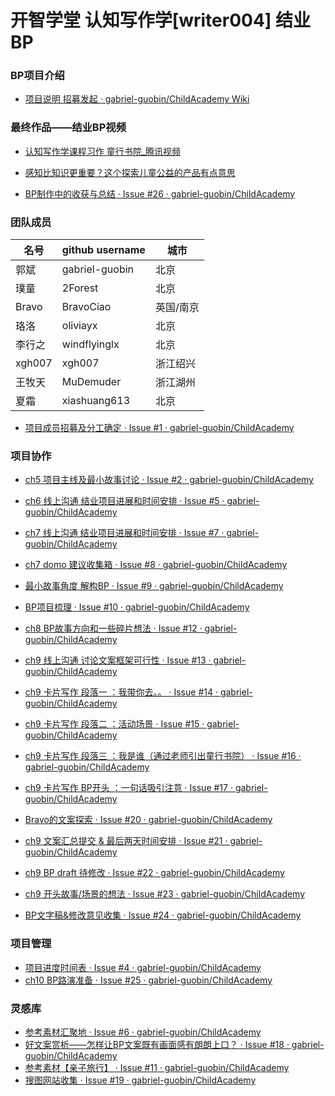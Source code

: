 # 开智学堂 认知写作学[writer004] 结业BP 

### BP项目介绍

* [项目说明 招募发起 · gabriel-guobin/ChildAcademy Wiki](https://github.com/gabriel-guobin/ChildAcademy/wiki/%E9%A1%B9%E7%9B%AE%E8%AF%B4%E6%98%8E-%E6%8B%9B%E5%8B%9F%E5%8F%91%E8%B5%B7)

### 最终作品——结业BP视频

* [认知写作学课程习作 童行书院_腾讯视频](https://v.qq.com/x/page/c05040k7pdg.html)

* [感知比知识更重要？这个探索儿童公益的产品有点意思](https://mp.weixin.qq.com/s?src=11&timestamp=1502960071&ver=335&signature=rs6rNIV51KBg7HuvDKM3ZJCwRu1z-EgHP7cK0Uq*CiHazF1aPzgmCgi5hPrH1cBIk1cABV9LqPxgKYaJVAiibL8T532qHwecciYZ8U6dxhDw9VyVOhJ-TGnwrP5wqMMz&new=1)

* [BP制作中的收获与总结 · Issue #26 · gabriel-guobin/ChildAcademy](https://github.com/gabriel-guobin/ChildAcademy/issues/26)


### 团队成员

 | 	名号	 | 	github username	  | 	城市	 | 
 | 	 -- 	 | 	 -- 	 | 	 -- 	 | 	
 | 	郭斌	 | 	gabriel-guobin	 | 	北京	 | 
| 	璞童	 | 	2Forest 	 | 	北京	 | 
 | 	Bravo	 | 	BravoCiao	 | 	英国/南京	 | 
 | 	珞洛	 | 	oliviayx	 | 		北京	 | 	
 | 	李行之 | 	windflyinglx	 | 	北京	 | 	
 | 	xgh007	 | 	xgh007	 | 	浙江绍兴	 | 
 | 	王牧天	 | 	MuDemuder	 | 浙江湖州	 | 	
| 	夏霜	 | 	xiashuang613	 | 北京	 | 	


* [项目成员招募及分工确定 · Issue #1 · gabriel-guobin/ChildAcademy](https://github.com/gabriel-guobin/ChildAcademy/issues/1)


### 项目协作

* [ch5 项目主线及最小故事讨论 · Issue #2 · gabriel-guobin/ChildAcademy](https://github.com/gabriel-guobin/ChildAcademy/issues/2)

* [ch6 线上沟通 结业项目进展和时间安排 · Issue #5 · gabriel-guobin/ChildAcademy](https://github.com/gabriel-guobin/ChildAcademy/issues/5)

* [ch7 线上沟通 结业项目进展和时间安排 · Issue #7 · gabriel-guobin/ChildAcademy](https://github.com/gabriel-guobin/ChildAcademy/issues/7)
* [ch7 domo 建议收集箱 · Issue #8 · gabriel-guobin/ChildAcademy](https://github.com/gabriel-guobin/ChildAcademy/issues/8)
* [最小故事角度 解构BP · Issue #9 · gabriel-guobin/ChildAcademy](https://github.com/gabriel-guobin/ChildAcademy/issues/9)
* [BP项目梳理 · Issue #10 · gabriel-guobin/ChildAcademy](https://github.com/gabriel-guobin/ChildAcademy/issues/10)
* [ch8 BP故事方向和一些碎片想法 · Issue #12 · gabriel-guobin/ChildAcademy](https://github.com/gabriel-guobin/ChildAcademy/issues/12)
* [ch9 线上沟通 讨论文案框架可行性 · Issue #13 · gabriel-guobin/ChildAcademy](https://github.com/gabriel-guobin/ChildAcademy/issues/13)
* [ch9 卡片写作 段落一 ：我带你去。。 · Issue #14 · gabriel-guobin/ChildAcademy](https://github.com/gabriel-guobin/ChildAcademy/issues/14)
* [ch9 卡片写作 段落二 ：活动场景 · Issue #15 · gabriel-guobin/ChildAcademy](https://github.com/gabriel-guobin/ChildAcademy/issues/15)
* [ch9 卡片写作 段落三 ：我是谁（通过老师引出童行书院） · Issue #16 · gabriel-guobin/ChildAcademy](https://github.com/gabriel-guobin/ChildAcademy/issues/16)
* [ch9 卡片写作 BP开头 ：一句话吸引注意 · Issue #17 · gabriel-guobin/ChildAcademy](https://github.com/gabriel-guobin/ChildAcademy/issues/17)
* [Bravo的文案探索 · Issue #20 · gabriel-guobin/ChildAcademy](https://github.com/gabriel-guobin/ChildAcademy/issues/20)
* [ch9 文案汇总提交 & 最后两天时间安排 · Issue #21 · gabriel-guobin/ChildAcademy](https://github.com/gabriel-guobin/ChildAcademy/issues/21)
* [ch9 BP draft 待修改 · Issue #22 · gabriel-guobin/ChildAcademy](https://github.com/gabriel-guobin/ChildAcademy/issues/22)
* [ch9 开头故事/场景的想法 · Issue #23 · gabriel-guobin/ChildAcademy](https://github.com/gabriel-guobin/ChildAcademy/issues/23)
* [BP文字稿&修改意见收集 · Issue #24 · gabriel-guobin/ChildAcademy](https://github.com/gabriel-guobin/ChildAcademy/issues/24)

### 项目管理

* [项目进度时间表 · Issue #4 · gabriel-guobin/ChildAcademy](https://github.com/gabriel-guobin/ChildAcademy/issues/4)
* [ch10 BP路演准备 · Issue #25 · gabriel-guobin/ChildAcademy](https://github.com/gabriel-guobin/ChildAcademy/issues/25)


### 灵感库
* [参考素材汇聚地 · Issue #6 · gabriel-guobin/ChildAcademy](https://github.com/gabriel-guobin/ChildAcademy/issues/6)
* [好文案赏析——怎样让BP文案既有画面感有朗朗上口？ · Issue #18 · gabriel-guobin/ChildAcademy](https://github.com/gabriel-guobin/ChildAcademy/issues/18)
* [参考素材【亲子旅行】 · Issue #11 · gabriel-guobin/ChildAcademy](https://github.com/gabriel-guobin/ChildAcademy/issues/11)
* [搜图网站收集 · Issue #19 · gabriel-guobin/ChildAcademy](https://github.com/gabriel-guobin/ChildAcademy/issues/19)
